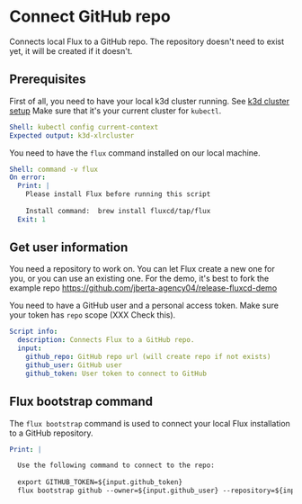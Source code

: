 # Connect GitHub repo

Connects local Flux to a GitHub repo. The repository doesn't need to exist yet, it will be created if it doesn't.

## Prerequisites

First of all, you need to have your local k3d cluster running.  See [k3d cluster setup](../k3d-cluster) Make sure that it's your current cluster for `kubectl`.

```yaml instacli
Shell: kubectl config current-context
Expected output: k3d-xlrcluster
```

You need to have the `flux` command installed on our local machine.

```yaml instacli
Shell: command -v flux
On error:
  Print: |
    Please install Flux before running this script
    
    Install command:  brew install fluxcd/tap/flux
  Exit: 1
```

##  Get user information

You need a repository to work on. You can let Flux create a new one for you, or you can use an existing one. 
For the demo, it's best to fork the example repo https://github.com/jberta-agency04/release-fluxcd-demo

You need to have a GitHub user and a personal access token. Make sure your token has `repo` scope (XXX Check this).

```yaml instacli
Script info:
  description: Connects Flux to a GitHub repo.
  input:
    github_repo: GitHub repo url (will create repo if not exists)
    github_user: GitHub user
    github_token: User token to connect to GitHub
```

## Flux bootstrap command
The `flux bootstrap` command is used to connect your local Flux installation to a GitHub repository. 

```yaml instacli
Print: |

  Use the following command to connect to the repo:
  
  export GITHUB_TOKEN=${input.github_token}
  flux bootstrap github --owner=${input.github_user} --repository=${input.github_repo} --branch=main --personal --path=clusters/staging
```